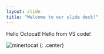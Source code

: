 ```yaml
---
layout: slide
title: "Welcome to our slide deck!"
---
```


Hello Octocat!
Hello from VS code!

![minertocat](https://octodex.github.com/images/minertocat.png)
{: .center}
